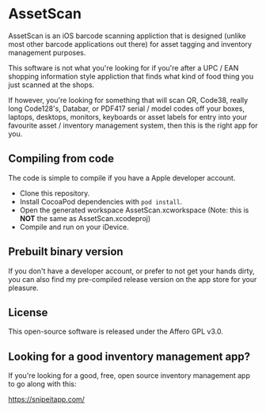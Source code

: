 # AssetScan

AssetScan is an iOS barcode scanning appliction that is designed (unlike most other barcode applications out there) for asset tagging and inventory management purposes.

This software is not what you're looking for if you're after a UPC / EAN shopping information style appliction that finds what kind of food thing you just scanned at the shops.

If however, you're looking for something that will scan QR, Code38, really long Code128's, Databar, or PDF417 serial / model codes off your boxes, laptops, desktops, monitors, keyboards or asset labels for entry into your favourite asset / inventory management system, then this is the right app for you.

## Compiling from code

The code is simple to compile if you have a Apple developer account.

* Clone this repository.
* Install CocoaPod dependencies with `pod install`.
* Open the generated workspace AssetScan.xcworkspace (Note: this is **NOT** the same as AssetScan.xcodeproj)
* Compile and run on your iDevice.

## Prebuilt binary version

If you don't have a developer account, or prefer to not get your hands dirty, you can also find my pre-compiled release version on the app store for your pleasure.

## License

This open-source software is released under the Affero GPL v3.0.

## Looking for a good inventory management app?

If you're looking for a good, free, open source inventory management app to go along with this:

https://snipeitapp.com/
